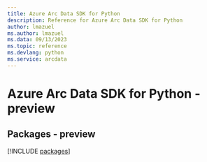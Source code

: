 ```yaml
---
title: Azure Arc Data SDK for Python
description: Reference for Azure Arc Data SDK for Python
author: lmazuel
ms.author: lmazuel
ms.data: 09/13/2023
ms.topic: reference
ms.devlang: python
ms.service: arcdata
---
```

# Azure Arc Data SDK for Python - preview
## Packages - preview
[!INCLUDE [packages](arc-data-index.md)]